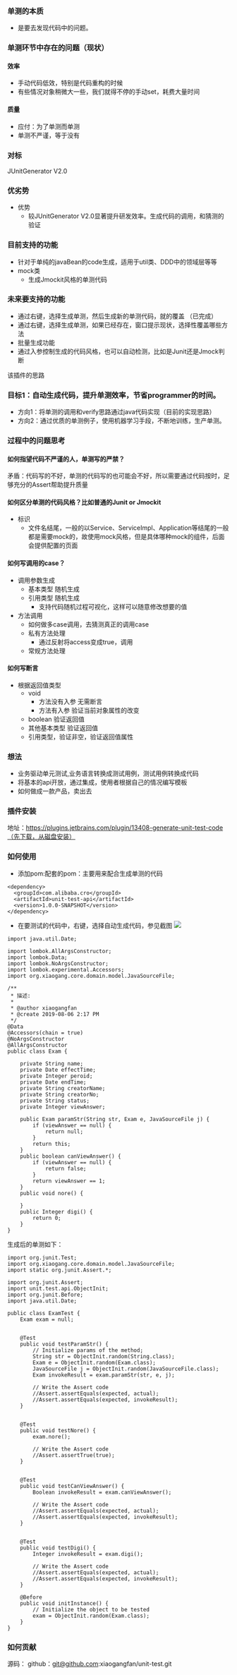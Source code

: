 ### 单测的本质
- 是要去发现代码中的问题。

### 单测环节中存在的问题（现状）
#### 效率
- 手动代码低效，特别是代码重构的时候
- 有些情况对象稍微大一些，我们就得不停的手动set，耗费大量时间
#### 质量
- 应付：为了单测而单测
- 单测不严谨，等于没有

### 对标
JUnitGenerator V2.0
### 优劣势
- 优势
    - 较JUnitGenerator V2.0显著提升研发效率。生成代码的调用，和猜测的验证

### 目前支持的功能
- 针对于单纯的javaBean的code生成，适用于util类、DDD中的领域层等等
- mock类
    - 生成Jmockit风格的单测代码

### 未来要支持的功能
- 通过右键，选择生成单测，然后生成新的单测代码，就的覆盖 （已完成）
- 通过右键，选择生成单测，如果已经存在，窗口提示现状，选择性覆盖哪些方法
- 批量生成功能
- 通过入参控制生成的代码风格，也可以自动检测，比如是Junit还是Jmock判断


该插件的思路
### 目标1：自动生成代码，提升单测效率，节省programmer的时间。
- 方向1：将单测的调用和verify思路通过java代码实现（目前的实现思路）
- 方向2：通过优质的单测例子，使用机器学习手段，不断地训练，生产单测。
        
### 过程中的问题思考
#### 如何指望代码不严谨的人，单测写的严禁？
矛盾：代码写的不好，单测的代码写的也可能会不好，所以需要通过代码按时，足够充分的Assert帮助提升质量
#### 如何区分单测的代码风格？比如普通的Junit or Jmockit
- 标识
    - 文件名结尾，一般的以Service、ServiceImpl、Application等结尾的一般都是需要mock的，故使用mock风格，但是具体哪种mock的组件，后面会提供配置的页面
#### 如何写调用的case？
- 调用参数生成
    - 基本类型 随机生成
    - 引用类型 随机生成
        - 支持代码随机过程可视化，这样可以随意修改想要的值
- 方法调用
    - 如何做多case调用，去猜测真正的调用case
    - 私有方法处理
        - 通过反射将access变成true，调用
    - 常规方法处理
#### 如何写断言
- 根据返回值类型
    - void 
        - 方法没有入参 无需断言
        - 方法有入参 验证当前对象属性的改变
    - boolean 验证返回值 
    - 其他基本类型 验证返回值 
    - 引用类型，验证非空，验证返回值属性

### 想法
- 业务驱动单元测试,业务语言转换成测试用例，测试用例转换成代码
- 将基本的api开放，通过集成，使用者根据自己的情况编写模板
- 如何做成一款产品，卖出去

### 插件安装
地址：https://plugins.jetbrains.com/plugin/13408-generate-unit-test-code（先下载，从磁盘安装）

### 如何使用
- 添加pom:配套的pom：主要用来配合生成单测的代码
```
<dependency>
  <groupId>com.alibaba.cro</groupId>
  <artifactId>unit-test-api</artifactId>
  <version>1.0.0-SNAPSHOT</version>
</dependency> 
```
- 在要测试的代码中，右键，选择自动生成代码，参见截图
![](https://github.com/xiaogangfan/unit-test/blob/master/img/plugin_use.jpg)

```
import java.util.Date;

import lombok.AllArgsConstructor;
import lombok.Data;
import lombok.NoArgsConstructor;
import lombok.experimental.Accessors;
import org.xiaogang.core.domain.model.JavaSourceFile;

/**
 * 描述:
 *
 * @author xiaogangfan
 * @create 2019-08-06 2:17 PM
 */
@Data
@Accessors(chain = true)
@NoArgsConstructor
@AllArgsConstructor
public class Exam {

    private String name;
    private Date effectTime;
    private Integer peroid;
    private Date endTime;
    private String creatorName;
    private String creatorNo;
    private String status;
    private Integer viewAnswer;

    public Exam paramStr(String str, Exam e, JavaSourceFile j) {
        if (viewAnswer == null) {
            return null;
        }
        return this;
    }
    public boolean canViewAnswer() {
        if (viewAnswer == null) {
            return false;
        }
        return viewAnswer == 1;
    }
    public void nore() {

    }
    public Integer digi() {
        return 0;
    }
}
```


生成后的单测如下：
```
import org.junit.Test;
import org.xiaogang.core.domain.model.JavaSourceFile;
import static org.junit.Assert.*;

import org.junit.Assert;
import unit.test.api.ObjectInit;
import org.junit.Before;
import java.util.Date;
 
public class ExamTest {
    Exam exam = null;

 
    @Test
    public void testParamStr() { 
        // Initialize params of the method;
        String str = ObjectInit.random(String.class);
        Exam e = ObjectInit.random(Exam.class);
        JavaSourceFile j = ObjectInit.random(JavaSourceFile.class);
        Exam invokeResult = exam.paramStr(str, e, j);

        // Write the Assert code
        //Assert.assertEquals(expected, actual);
        //Assert.assertEquals(expected, invokeResult);
    }

 
    @Test
    public void testNore() { 
        exam.nore();

        // Write the Assert code
        //Assert.assertTrue(true);
    }

 
    @Test
    public void testCanViewAnswer() { 
        Boolean invokeResult = exam.canViewAnswer();

        // Write the Assert code
        //Assert.assertEquals(expected, actual);
        //Assert.assertEquals(expected, invokeResult);
    }

 
    @Test
    public void testDigi() { 
        Integer invokeResult = exam.digi();

        // Write the Assert code
        //Assert.assertEquals(expected, actual);
        //Assert.assertEquals(expected, invokeResult);
    }

    @Before
    public void initInstance() {
        // Initialize the object to be tested
        exam = ObjectInit.random(Exam.class);
    }
}
```

### 如何贡献
源码： github：git@github.com:xiaogangfan/unit-test.git


